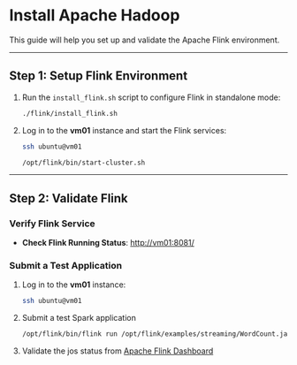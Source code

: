 # Install Apache Hadoop

This guide will help you set up and validate the Apache Flink environment.

---

## Step 1: Setup Flink Environment

1. Run the `install_flink.sh` script to configure Flink in standalone mode:

   ```bash
   ./flink/install_flink.sh
   ```

2. Log in to the **vm01** instance and start the Flink services:

   ```bash
   ssh ubuntu@vm01

   /opt/flink/bin/start-cluster.sh
   ```

---

## Step 2: Validate Flink

### Verify Flink Service

- **Check Flink Running Status**: [http://vm01:8081/](http://vm01:8081/)

### Submit a Test Application

1. Log in to the **vm01** instance:

   ```bash
   ssh ubuntu@vm01
   ```

2. Submit a test Spark application

   ```bash
   /opt/flink/bin/flink run /opt/flink/examples/streaming/WordCount.jar
   ```

3. Validate the jos status from [Apache Flink Dashboard](http://vm01:8081/)
